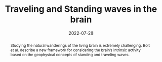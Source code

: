 ---
title: "Traveling and Standing waves in the brain"

date: 2022-07-28
authors_string: Javier Gonzalez-Castillo
authors:
   - Javier Gonzalez-Castillo
author_ids:
   - javier_gonzalezcastillo
journal: 'Nature Neuroscience'
volume: 25.0
issue: 8.0
pages: 
book_title: ''
publisher: ''
isbn: 
abstract: 'Studying the natural wanderings of the living brain is extremely challenging. Bolt et al. describe a new framework for considering the brain’s intrinsic activity based on the geophysical concepts of standing and traveling waves.'
project_id: bold_connectivity_dynamics
paper_url: https://www.nature.com/articles/s41593-022-01119-0
doi: 10.1038/s41593-022-01119-0
data_loc: ''
code_loc: ''
file: '/assets/publications/'
file_name: ''
type: journal_article
pub_str: 'Nature Neuroscience (2022) 25 (8)'
layout: publication 
---